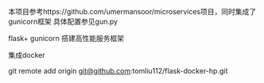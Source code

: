 本项目参考https://github.com/umermansoor/microservices项目，同时集成了gunicorn框架
具体配置参见gun.py

flask+ gunicorn 搭建高性能服务框架

集成docker

git remote add origin git@github.com:tomliu112/flask-docker-hp.git